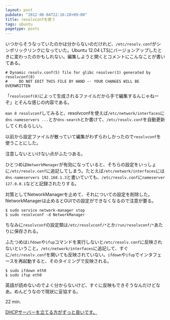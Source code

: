 ```yaml
---
layout: post
pubdate: "2012-06-04T22:16:28+09:00"
title: resolvconfを使う
tags: ubuntu
pagetype: posts
---
```

いつからそうなっていたのかは分からないのだけれど、`/etc/resolv.conf`がシンボリックリンクになっていた。Ubuntu 12.04 LTSにバージョンアップしたときに変わったのかもしれない。編集しようと開くとコメントにこんなことが書いてある。

    # Dynamic resolv.conf(5) file for glibc resolver(3) generated by resolvconf(8)
    #     DO NOT EDIT THIS FILE BY HAND -- YOUR CHANGES WILL BE OVERWRITTEN

「`resolvconf(8)`によって生成されるファイルだから手で編集するんじゃねーぞ」とそんな感じの内容である。

`man 8 resolvconf`してみると、resolvconfを使えば`/etc/network/interfaces`に`dns-nameservers ...`とか`dns-search`とか書けて、`/etc/resolv.conf`を自動更新してくれるらしい。

以前から設定ファイルが散っていて編集がわずらわしかったので`resolvconf`を使うことにした。

注意しないといけない点がふたつある。

ひとつめは`NetworkManager`が有効になっていると、そちらの設定をいっしょに`/etc/resolv.conf`に追記してしまう。たとえば`/etc/network/interfaces`には`dns-nameservers 192.168.1.3`と書いていても、`/etc/resolv.conf`に`nameserver 127.0.0.1`などと記録されたりする。

対策としてNetworkManagerを止めて、それについての設定を削除した。NetworkManagerは止めるとGUIでの設定ができなくなるので注意が要る。

    $ sudo service network-manager stop
    $ sudo resolvconf -d NetworkManager

ちなみに`resolvconf`の設定類は`/etc/resolvconf/*`とか`/run/resolvconf/*`あたりに保存される。

ふたつめは`ifdown`や`ifup`コマンドを実行しないと`/etc/resolv.conf`に反映されないということ。`/etc/network/interfaces`に追記して、すぐに`/etc/resolv.conf`を開いても反映されていない。`ifdown`や`ifup`でインタフェースを再起動すると、そのタイミングで反映される。

    $ sudo ifdown eth0
    $ sudo ifup eth0

英語が読めないのでよく分からないけど、すぐに反映もできそうなんだけどなあ。めんどうなので現状に妥協する。

22 min.

<ins datetime="2012-06-11T22:58:04+09:00">[DHCPサーバーを立てる](http://bouzuya.github.com/2012/06/11/dhcp-server.html)方がずっと良いです。</ins>
